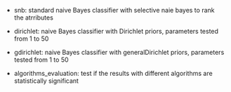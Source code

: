 * snb: standard naive Bayes classifier with selective naie bayes to rank the atrributes
* dirichlet: naive Bayes classifier with Dirichlet priors, parameters tested from 1 to 50
* gdirichlet: naive Bayes classifier with generalDirichlet priors, parameters tested from 1 to 50

* algorithms_evaluation: test if the results with different algorithms are statistically significant